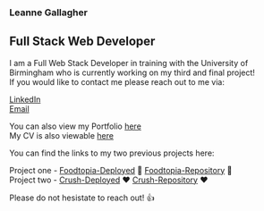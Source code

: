 ### Leanne Gallagher 
## Full Stack Web Developer

I am a Full Web Stack Developer in training with the University of Birmingham who is currently working on my third and final project!  
If you would like to contact me please reach out to me via: </br> 

[LinkedIn](https://www.linkedin.com/in/leanne-gallagher/) </br>
[Email](mailto:leanne_gallag@live.co.uk)</br>

You can also view my Portfolio [here](https://lenny-g.github.io/portfolio/)  </br>
My CV is also viewable [here](https://docs.google.com/document/d/171ySapWjK-K2E5yxK5WBPI8OMXYGrk8f2Z2Ia6RlR-U/edit?usp=sharing)


You can find the links to my two previous projects here: </br>

Project one - [Foodtopia-Deployed](https://lenny-g.github.io/foodtopia/) 🍔 [Foodtopia-Repository](https://github.com/lenny-g/foodtopia/) 🍔 </br>
Project two - [Crush-Deployed](https://crush-app-2022.herokuapp.com/) ❤️ [Crush-Repository](https://github.com/lenny-g/dating-app/)  ❤️ <br>

Please do not hesistate to reach out! 👍
